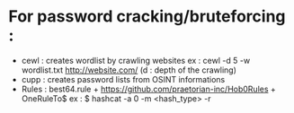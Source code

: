 # For password cracking/bruteforcing :
- cewl : creates wordlist by crawling websites
ex : cewl -d 5 -w wordlist.txt http://website.com/
(d : depth of the crawling)
- cupp : creates password lists from OSINT informations
- Rules : best64.rule + https://github.com/praetorian-inc/Hob0Rules + OneRuleTo$
ex : $ hashcat -a 0 -m <hash_type> <hash> <wordlist> -r <rule>
